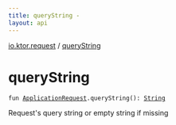 ```yaml
---
title: queryString - 
layout: api
---
```


<div class='api-docs-breadcrumbs'><a href="index.html">io.ktor.request</a> / <a href="./query-string.html">queryString</a></div>

# queryString

<div class="signature"><code><span class="keyword">fun </span><a href="-application-request/index.html"><span class="identifier">ApplicationRequest</span></a><span class="symbol">.</span><span class="identifier">queryString</span><span class="symbol">(</span><span class="symbol">)</span><span class="symbol">: </span><a href="https://kotlinlang.org/api/latest/jvm/stdlib/kotlin/-string/index.html"><span class="identifier">String</span></a></code></div>

Request's query string or empty string if missing

